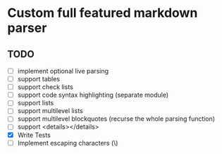 # Custom full featured markdown parser

## TODO

- [ ] implement optional live parsing
- [ ] support tables
- [ ] support check lists
- [ ] support code syntax highlighting (separate module)
- [ ] support lists
- [ ] support multilevel lists
- [ ] support multilevel blockquotes (recurse the whole parsing function)
- [ ] support \<details>\</details>
- [x] Write Tests
- [ ] Implement escaping characters (\\)
